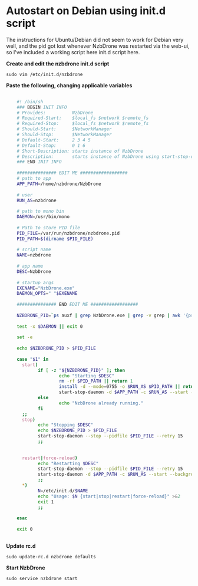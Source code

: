 # Autostart on Debian using init.d script

The instructions for Ubuntu/Debian did not seem to work for Debian very well, and the pid got lost whenever NzbDrone was restarted via the web-ui, so I've included a working script here init.d script here.

**Create and edit the nzbdrone init.d script**
       
    sudo vim /etc/init.d/nzbdrone

**Paste the following, changing applicable variables**       
````bash
        
    #! /bin/sh
    ### BEGIN INIT INFO
    # Provides:          NzbDrone
    # Required-Start:    $local_fs $network $remote_fs
    # Required-Stop:     $local_fs $network $remote_fs
    # Should-Start:      $NetworkManager
    # Should-Stop:       $NetworkManager
    # Default-Start:     2 3 4 5
    # Default-Stop:      0 1 6
    # Short-Description: starts instance of NzbDrone
    # Description:       starts instance of NzbDrone using start-stop-daemon
    ### END INIT INFO
    
    ############### EDIT ME ##################
    # path to app
    APP_PATH=/home/nzbdrone/NzbDrone
    
    # user
    RUN_AS=nzbdrone
    
    # path to mono bin
    DAEMON=/usr/bin/mono
    
    # Path to store PID file
    PID_FILE=/var/run/nzbdrone/nzbdrone.pid
    PID_PATH=$(dirname $PID_FILE)
    
    # script name
    NAME=nzbdrone
    
    # app name
    DESC=NzbDrone
    
    # startup args
    EXENAME="NzbDrone.exe"
    DAEMON_OPTS=" "$EXENAME
    
    ############### END EDIT ME ##################
    
    NZBDRONE_PID=`ps auxf | grep NzbDrone.exe | grep -v grep | awk '{print $2}'`
    
    test -x $DAEMON || exit 0
    
    set -e
    
    echo $NZBDRONE_PID > $PID_FILE
    
    case "$1" in
      start)
            if [ -z "${NZBDRONE_PID}" ]; then
                    echo "Starting $DESC"
                    rm -rf $PID_PATH || return 1
                    install -d --mode=0755 -o $RUN_AS $PID_PATH || return 1
                    start-stop-daemon -d $APP_PATH -c $RUN_AS --start --background --pidfile $PID_FILE --exec     $DAEMON -- $DAEMON_OPTS
            else
                    echo "NzbDrone already running."
            fi
      ;;
      stop)
            echo "Stopping $DESC"
            echo $NZBDRONE_PID > $PID_FILE
            start-stop-daemon --stop --pidfile $PID_FILE --retry 15
            ;;
    
     
      restart|force-reload)
            echo "Restarting $DESC"
            start-stop-daemon --stop --pidfile $PID_FILE --retry 15
            start-stop-daemon -d $APP_PATH -c $RUN_AS --start --background --pidfile $PID_FILE --exec $DAEMON     -- $DAEMON_OPTS
            ;;
      *)
            N=/etc/init.d/$NAME
            echo "Usage: $N {start|stop|restart|force-reload}" >&2    
            exit 1
            ;;   
    
    esac
    
    exit 0
    
````    

**Update rc.d**

	sudo update-rc.d nzbdrone defaults

**Start NzbDrone**

	sudo service nzbdrone start
